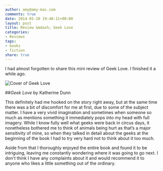 ```yaml
---
author: amy@amy-mac.com
comments: true
date: 2014-05-20 19:40:11+00:00
layout: post
title: Review &mdash; Geek Love
categories:
- Reviews
tags:
- books
- fiction
share: true
---
```


I had almost forgotten to share this mini review of Geek Love. I finished it a while ago.

<img class="left left-inline-img" src="http://ecx.images-amazon.com/images/I/41KkfSb8MxL._SY344_BO1,204,203,200_.jpg" alt="Cover of Geek Love">

##_Geek Love_ by Katherine Dunn

This definitely had me hooked on the story right away, but at the same time there was a bit of discomfort for me at first, due to some of the subject matter. I have a very vivid imagination and sometimes when someone so much as mentions something it immediately pops into my head with full imagery. While I know fully well what geeks were back in circus days, it nonetheless bothered me to think of animals being hurt as that’s a major sensitivity of mine, so when they talked in detail about the geeks at the beginning of the book I had to try very hard not to think about it too much.

Aside from that I thoroughly enjoyed the entire book and found it to be intriguing, leaving me constantly wondering where it was going to go next. I don't think I have any complaints about it and would recommend it to anyone who likes a little something out of the ordinary.
